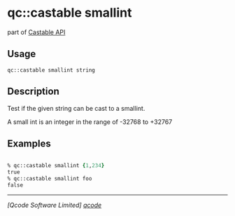 qc::castable smallint
==============

part of [Castable API](../castable.md)

Usage
-----
`qc::castable smallint string`

Description
-----------
Test if the given string can be cast to a smallint.

A small int is an integer in the range of -32768 to +32767

Examples
--------
```tcl

% qc::castable smallint {1,234}
true
% qc::castable smallint foo
false
```

----------------------------------
*[Qcode Software Limited] [qcode]*

[qcode]: http://www.qcode.co.uk "Qcode Software"